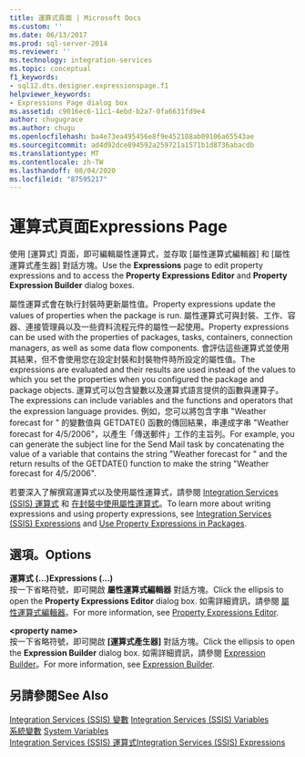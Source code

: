 ```yaml
---
title: 運算式頁面 | Microsoft Docs
ms.custom: ''
ms.date: 06/13/2017
ms.prod: sql-server-2014
ms.reviewer: ''
ms.technology: integration-services
ms.topic: conceptual
f1_keywords:
- sql12.dts.designer.expressionspage.f1
helpviewer_keywords:
- Expressions Page dialog box
ms.assetid: c9016ec6-11c1-4ebd-b2a7-0fa6631fd9e4
author: chugugrace
ms.author: chugu
ms.openlocfilehash: ba4e73ea495456e8f9e452108ab09106a65543ae
ms.sourcegitcommit: ad4d92dce894592a259721a1571b1d8736abacdb
ms.translationtype: MT
ms.contentlocale: zh-TW
ms.lasthandoff: 08/04/2020
ms.locfileid: "87595217"
---
```

# <a name="expressions-page"></a><span data-ttu-id="409e4-102">運算式頁面</span><span class="sxs-lookup"><span data-stu-id="409e4-102">Expressions Page</span></span>
  <span data-ttu-id="409e4-103">使用 [運算式]  頁面，即可編輯屬性運算式，並存取 [屬性運算式編輯器]  和 [屬性運算式產生器]  對話方塊。</span><span class="sxs-lookup"><span data-stu-id="409e4-103">Use the **Expressions** page to edit property expressions and to access the **Property Expressions Editor** and **Property Expression Builder** dialog boxes.</span></span>  
  
 <span data-ttu-id="409e4-104">屬性運算式會在執行封裝時更新屬性值。</span><span class="sxs-lookup"><span data-stu-id="409e4-104">Property expressions update the values of properties when the package is run.</span></span> <span data-ttu-id="409e4-105">屬性運算式可與封裝、工作、容器、連接管理員以及一些資料流程元件的屬性一起使用。</span><span class="sxs-lookup"><span data-stu-id="409e4-105">Property expressions can be used with the properties of packages, tasks, containers, connection managers, as well as some data flow components.</span></span> <span data-ttu-id="409e4-106">會評估這些運算式並使用其結果，但不會使用您在設定封裝和封裝物件時所設定的屬性值。</span><span class="sxs-lookup"><span data-stu-id="409e4-106">The expressions are evaluated and their results are used instead of the values to which you set the properties when you configured the package and package objects.</span></span> <span data-ttu-id="409e4-107">運算式可以包含變數以及運算式語言提供的函數與運算子。</span><span class="sxs-lookup"><span data-stu-id="409e4-107">The expressions can include variables and the functions and operators that the expression language provides.</span></span> <span data-ttu-id="409e4-108">例如，您可以將包含字串 "Weather forecast for " 的變數值與 GETDATE() 函數的傳回結果，串連成字串 "Weather forecast for 4/5/2006"，以產生「傳送郵件」工作的主旨列。</span><span class="sxs-lookup"><span data-stu-id="409e4-108">For example, you can generate the subject line for the Send Mail task by concatenating the value of a variable that contains the string "Weather forecast for " and the return results of the GETDATE() function to make the string "Weather forecast for 4/5/2006".</span></span>  
  
 <span data-ttu-id="409e4-109">若要深入了解撰寫運算式以及使用屬性運算式，請參閱 [Integration Services &#40;SSIS&#41; 運算式](integration-services-ssis-expressions.md) 和 [在封裝中使用屬性運算式](use-property-expressions-in-packages.md)。</span><span class="sxs-lookup"><span data-stu-id="409e4-109">To learn more about writing expressions and using property expressions, see [Integration Services &#40;SSIS&#41; Expressions](integration-services-ssis-expressions.md) and [Use Property Expressions in Packages](use-property-expressions-in-packages.md).</span></span>  
  
## <a name="options"></a><span data-ttu-id="409e4-110">選項。</span><span class="sxs-lookup"><span data-stu-id="409e4-110">Options</span></span>  
 <span data-ttu-id="409e4-111">**運算式 (...)**</span><span class="sxs-lookup"><span data-stu-id="409e4-111">**Expressions (...)**</span></span>  
 <span data-ttu-id="409e4-112">按一下省略符號，即可開啟 **屬性運算式編輯器** 對話方塊。</span><span class="sxs-lookup"><span data-stu-id="409e4-112">Click the ellipsis to open the **Property Expressions Editor** dialog box.</span></span> <span data-ttu-id="409e4-113">如需詳細資訊，請參閱 [屬性運算式編輯器](property-expressions-editor.md)。</span><span class="sxs-lookup"><span data-stu-id="409e4-113">For more information, see [Property Expressions Editor](property-expressions-editor.md).</span></span>  
  
 **\<property name>**  
 <span data-ttu-id="409e4-114">按一下省略符號，即可開啟 **[運算式產生器]** 對話方塊。</span><span class="sxs-lookup"><span data-stu-id="409e4-114">Click the ellipsis to open the **Expression Builder** dialog box.</span></span> <span data-ttu-id="409e4-115">如需詳細資訊，請參閱 [Expression Builder](expression-builder.md)。</span><span class="sxs-lookup"><span data-stu-id="409e4-115">For more information, see [Expression Builder](expression-builder.md).</span></span>  
  
## <a name="see-also"></a><span data-ttu-id="409e4-116">另請參閱</span><span class="sxs-lookup"><span data-stu-id="409e4-116">See Also</span></span>  
 <span data-ttu-id="409e4-117">[Integration Services &#40;SSIS&#41; 變數](../integration-services-ssis-variables.md) </span><span class="sxs-lookup"><span data-stu-id="409e4-117">[Integration Services &#40;SSIS&#41; Variables](../integration-services-ssis-variables.md) </span></span>  
 <span data-ttu-id="409e4-118">[系統變數](../system-variables.md) </span><span class="sxs-lookup"><span data-stu-id="409e4-118">[System Variables](../system-variables.md) </span></span>  
 [<span data-ttu-id="409e4-119">Integration Services &#40;SSIS&#41; 運算式</span><span class="sxs-lookup"><span data-stu-id="409e4-119">Integration Services &#40;SSIS&#41; Expressions</span></span>](integration-services-ssis-expressions.md)  
  
  
